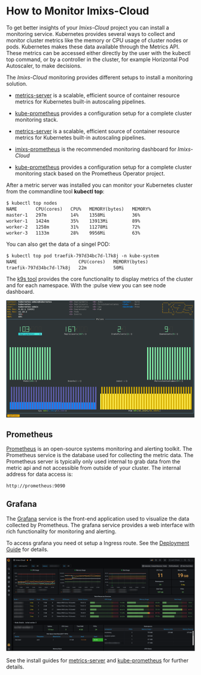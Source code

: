 # How to Monitor Imixs-Cloud

To get better insights of your *Imixs-Cloud* project you can install a monitoring service. Kubernetes provides several ways to collect and monitor cluster metrics like the memory or CPU usage of cluster nodes or pods. Kubernetes makes these data available through the Metrics API. These metrics can be accessed either directly by the user with the kubectl top command, or by a controller in the cluster, for example Horizontal Pod Autoscaler, to make decisions.

The *Imixs-Cloud* monitoring provides different setups to install a monitoring solution. 


 * [metrics-server](../management/monitoring/metrics-server/README.md) is a scalable, efficient source of container resource metrics for Kubernetes built-in autoscaling pipelines.
 * [kube-prometheus](../management/monitoring/kube-prometheus/README.md) provides a configuration setup for a complete cluster monitoring stack. 


 * [metrics-server](../management/metric-server-README.md) is a scalable, efficient source of container resource metrics for Kubernetes built-in autoscaling pipelines.
 * [imixs-prometheus](../management/monitoring/imixs-prometheus/README.md) is the recommended monitoring dashboard for *Imixs-Cloud*
 * [kube-prometheus](../management/monitoring/kube-prometheus/README.md) provides a configuration setup for a complete cluster monitoring stack based on the  Prometheus Operator project. 


After a metric server was installed you can monitor your Kubernetes cluster from the commandline tool **kubectl top**:


	$ kubectl top nodes
	NAME       CPU(cores)   CPU%   MEMORY(bytes)   MEMORY%   
	master-1   297m         14%    1358Mi          36%       
	worker-1   1424m        35%    13913Mi         89%       
	worker-2   1258m        31%    11278Mi         72%       
	worker-3   1133m        28%    9956Mi          63%       

	
You can also get the data of a singel POD:

	$ kubectl top pod traefik-797d34bc7d-l7k8j -n kube-system
	NAME                       CPU(cores)   MEMORY(bytes)   
	traefik-797d34bc7d-l7k8j   22m          50Mi      


The [k9s tool](../tools/k9s/README.md) provides the core functionality to display metrics of the cluster and for each namespace. With the :pulse view you can see node dashboard.


<img src="./images/monitoring-008.png" />



## Prometheus

[Prometheus](https://prometheus.io/) is an open-source systems monitoring and alerting toolkit. 
The Prometheus service is the database used for collecting the metric data. The Prometheus server is typically only used internal to grab data from the metric api and not accessible from outside of your cluster. The internal address for data access is:

	http://prometheus:9090


## Grafana

The [Grafana](https://grafana.com/) service is the front-end application used to visualize the data collected by Prometheus. 
The grafana service provides a web interface with rich functionality for monitoring and alerting. 

To access grafana you need ot setup a Ingress route. See the [Deployment Guide](../management/monitoring/README.md) for details.
 

<img src="./images/monitoring-001.png" />


See the install guides for [metrics-server](../management/monitoring/metrics-server/README.md) and [kube-prometheus](../management/monitoring/kube-prometheus/README.md) for further details.



